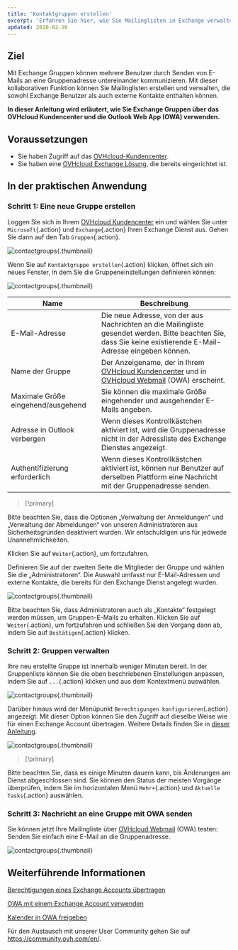 ```yaml
---
title: 'Kontaktgruppen erstellen'
excerpt: 'Erfahren Sie hier, wie Sie Mailinglisten in Exchange verwalten'
updated: 2020-02-26
---
```


## Ziel

Mit Exchange Gruppen können mehrere Benutzer durch Senden von E-Mails an eine Gruppenadresse untereinander kommunizieren. Mit dieser kollaborativen Funktion können Sie Mailinglisten erstellen und verwalten, die sowohl Exchange Benutzer als auch externe Kontakte enthalten können.

**In dieser Anleitung wird erläutert, wie Sie Exchange Gruppen über das OVHcloud Kundencenter und die Outlook Web App (OWA) verwenden.**

## Voraussetzungen

- Sie haben Zugriff auf das [OVHcloud-Kundencenter](https://www.ovh.com/auth/?action=gotomanager&from=https://www.ovh.de/&ovhSubsidiary=de).
- Sie haben eine [OVHcloud Exchange Lösung](https://www.ovhcloud.com/de/emails/hosted-exchange/), die bereits eingerichtet ist.

## In der praktischen Anwendung

### Schritt 1: Eine neue Gruppe erstellen

Loggen Sie sich in Ihrem [OVHcloud Kundencenter](https://www.ovh.com/auth/?action=gotomanager&from=https://www.ovh.de/&ovhSubsidiary=de) ein und wählen Sie unter `Microsoft`{.action} und `Exchange`{.action} Ihren Exchange Dienst aus. Gehen Sie dann auf den Tab `Gruppen`{.action}.

![contactgroups](exchange-groups-step1.png){.thumbnail}

Wenn Sie auf `Kontaktgruppe erstellen`{.action} klicken, öffnet sich ein neues Fenster, in dem Sie die Gruppeneinstellungen definieren können:

![contactgroups](exchange-groups-step2.png){.thumbnail}

|Name|Beschreibung|
|---|---|
|E-Mail-Adresse|Die neue Adresse, von der aus Nachrichten an die Mailingliste gesendet werden. Bitte beachten Sie, dass Sie keine existierende E-Mail-Adresse eingeben können.|
|Name der Gruppe|Der Anzeigename, der in Ihrem [OVHcloud Kundencenter](https://www.ovh.com/auth/?action=gotomanager&from=https://www.ovh.de/&ovhSubsidiary=de) und in [OVHcloud Webmail](https://www.ovh.de/mail) (OWA) erscheint.|
|Maximale Größe eingehend/ausgehend|Sie können die maximale Größe eingehender und ausgehender E-Mails angeben.|
|Adresse in Outlook verbergen|Wenn dieses Kontrollkästchen aktiviert ist, wird die Gruppenadresse nicht in der Adressliste des Exchange Dienstes angezeigt.|
|Authentifizierung erforderlich|Wenn dieses Kontrollkästchen aktiviert ist, können nur Benutzer auf derselben Plattform eine Nachricht mit der Gruppenadresse senden.|

> [!primary]
>
Bitte beachten Sie, dass die Optionen „Verwaltung der Anmeldungen“ und „Verwaltung der Abmeldungen“ von unseren Administratoren aus Sicherheitsgründen deaktiviert wurden. Wir entschuldigen uns für jedwede Unannehmlichkeiten.
>

Klicken Sie auf `Weiter`{.action}, um fortzufahren.

Definieren Sie auf der zweiten Seite die Mitglieder der Gruppe und wählen Sie die „Administratoren“. Die Auswahl umfasst nur E-Mail-Adressen und externe Kontakte, die bereits für den Exchange Dienst angelegt wurden.

![contactgroups](exchange-groups-step3.png){.thumbnail}

Bitte beachten Sie, dass Administratoren auch als „Kontakte“ festgelegt werden müssen, um Gruppen-E-Mails zu erhalten.
Klicken Sie auf `Weiter`{.action}, um fortzufahren und schließen Sie den Vorgang dann ab, indem Sie auf `Bestätigen`{.action} klicken.

### Schritt 2: Gruppen verwalten

Ihre neu erstellte Gruppe ist innerhalb weniger Minuten bereit. In der Gruppenliste können Sie die oben beschriebenen Einstellungen anpassen, indem Sie auf `...`{.action} klicken und aus dem Kontextmenü auswählen.

![contactgroups](exchange-groups-step4.png){.thumbnail}

Darüber hinaus wird der Menüpunkt `Berechtigungen konfigurieren`{.action} angezeigt. Mit dieser Option können Sie den Zugriff auf dieselbe Weise wie für einen Exchange Account übertragen. Weitere Details finden Sie in [dieser Anleitung](feature_delegation1.).

![contactgroups](exchange-groups-step5.png){.thumbnail}

> [!primary]
>
Bitte beachten Sie, dass es einige Minuten dauern kann, bis Änderungen am Dienst abgeschlossen sind. Sie können den Status der meisten Vorgänge überprüfen, indem Sie im horizontalen Menü `Mehr+`{.action} und `Aktuelle Tasks`{.action} auswählen.
>

### Schritt 3: Nachricht an eine Gruppe mit OWA senden

Sie können jetzt Ihre Mailingliste über [OVHcloud Webmail](https://www.ovh.de/mail) (OWA) testen: Senden Sie einfach eine E-Mail an die Gruppenadresse.

![contactgroups](exchange-groups-step6.png){.thumbnail}

## Weiterführende Informationen

[Berechtigungen eines Exchange Accounts übertragen](feature_delegation1.)

[OWA mit einem Exchange Account verwenden](email_owa1.)

[Kalender in OWA freigeben](owa_calendar_sharing1.)

Für den Austausch mit unserer User Community gehen Sie auf <https://community.ovh.com/en/>.
